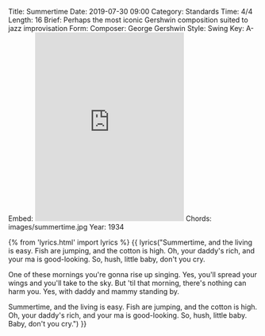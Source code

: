 Title: Summertime
Date: 2019-07-30 09:00
Category: Standards
Time: 4/4
Length: 16
Brief: Perhaps the most iconic Gershwin composition suited to jazz improvisation
Form:
Composer: George Gershwin
Style: Swing
Key: A-
Embed: <iframe src="https://open.spotify.com/embed/user/thatdavidmiller/playlist/6ZnOkEdc0uG6EIfek4ceV1" width="300" height="380" frameborder="0" allowtransparency="true" allow="encrypted-media"></iframe>
Chords: images/summertime.jpg
Year: 1934

{% from 'lyrics.html' import lyrics %}
{{ lyrics("Summertime, and the living is easy.
Fish are jumping, and the cotton is high.
Oh, your daddy's rich, and your ma is good-looking.
So, hush, little baby, don't you cry.

One of these mornings you're gonna rise up singing.
Yes, you'll spread your wings and you'll take to the sky.
But 'til that morning, there's nothing can harm you.
Yes, with daddy and mammy standing by.

Summertime, and the living is easy.
Fish are jumping, and the cotton is high.
Oh, your daddy's rich, and your ma is good-looking.
So, hush, little baby. Baby, don't you cry.") }}
